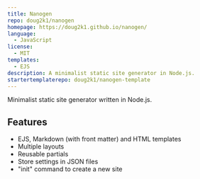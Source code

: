 ```yaml
---
title: Nanogen
repo: doug2k1/nanogen
homepage: https://doug2k1.github.io/nanogen/
language:
  - JavaScript
license:
  - MIT
templates:
  - EJS
description: A minimalist static site generator in Node.js.
startertemplaterepo: doug2k1/nanogen-template
---
```


Minimalist static site generator written in Node.js.

## Features

- EJS, Markdown (with front matter) and HTML templates
- Multiple layouts
- Reusable partials
- Store settings in JSON files
- "init" command to create a new site
